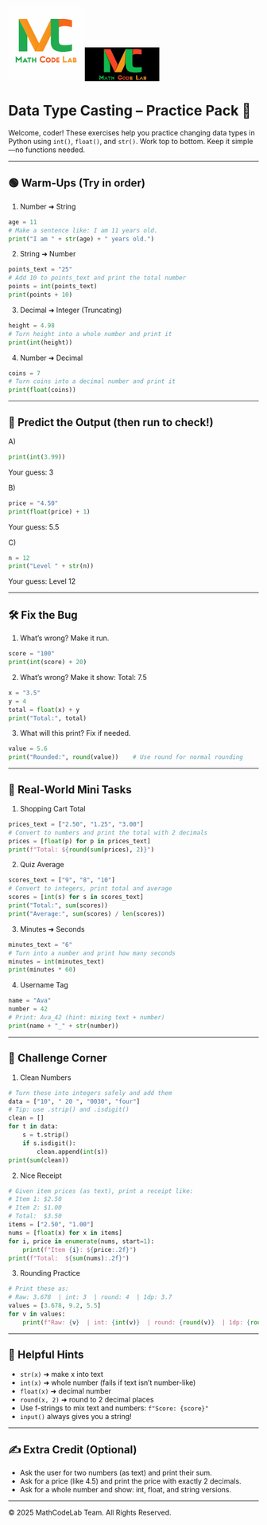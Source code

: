 <img src="../../../CommonResources/Logo.MathCodeLab.Light.png#gh-light-mode-only" alt="MathCodeLab" width="150"/>
<img src="../../../CommonResources/Logo.MathCodeLab.Dark.jpg#gh-dark-mode-only" alt="MathCodeLab" width="150"/>

# Data Type Casting – Practice Pack 🎒

Welcome, coder! These exercises help you practice changing data types in Python using `int()`, `float()`, and `str()`. Work top to bottom. Keep it simple—no functions needed.

---

## 🟢 Warm‑Ups (Try in order)

1) Number ➜ String
```python
age = 11
# Make a sentence like: I am 11 years old.
print("I am " + str(age) + " years old.")
```

2) String ➜ Number
```python
points_text = "25"
# Add 10 to points_text and print the total number
points = int(points_text)
print(points + 10)
```

3) Decimal ➜ Integer (Truncating)
```python
height = 4.98
# Turn height into a whole number and print it
print(int(height))
```

4) Number ➜ Decimal
```python
coins = 7
# Turn coins into a decimal number and print it
print(float(coins))
```

---

## 🧠 Predict the Output (then run to check!)

A)
```python
print(int(3.99))
```
Your guess: 3

B)
```python
price = "4.50"
print(float(price) + 1)
```
Your guess: 5.5

C)
```python
n = 12
print("Level " + str(n))
```
Your guess: Level 12

---

## 🛠️ Fix the Bug

1) What’s wrong? Make it run.
```python
score = "100"
print(int(score) + 20)
```

2) What’s wrong? Make it show: Total: 7.5
```python
x = "3.5"
y = 4
total = float(x) + y
print("Total:", total)
```

3) What will this print? Fix if needed.
```python
value = 5.6
print("Rounded:", round(value))    # Use round for normal rounding
```

---

## 🛒 Real‑World Mini Tasks

1) Shopping Cart Total
```python
prices_text = ["2.50", "1.25", "3.00"]
# Convert to numbers and print the total with 2 decimals
prices = [float(p) for p in prices_text]
print(f"Total: ${round(sum(prices), 2)}")
```

2) Quiz Average
```python
scores_text = ["9", "8", "10"]
# Convert to integers, print total and average
scores = [int(s) for s in scores_text]
print("Total:", sum(scores))
print("Average:", sum(scores) / len(scores))
```

3) Minutes ➜ Seconds
```python
minutes_text = "6"
# Turn into a number and print how many seconds
minutes = int(minutes_text)
print(minutes * 60)
```

4) Username Tag
```python
name = "Ava"
number = 42
# Print: Ava_42 (hint: mixing text + number)
print(name + "_" + str(number))
```

---

## 🎯 Challenge Corner

1) Clean Numbers
```python
# Turn these into integers safely and add them
data = ["10", " 20 ", "0030", "four"]
# Tip: use .strip() and .isdigit()
clean = []
for t in data:
    s = t.strip()
    if s.isdigit():
        clean.append(int(s))
print(sum(clean))
```

2) Nice Receipt
```python
# Given item prices (as text), print a receipt like:
# Item 1: $2.50
# Item 2: $1.00
# Total:  $3.50
items = ["2.50", "1.00"]
nums = [float(x) for x in items]
for i, price in enumerate(nums, start=1):
    print(f"Item {i}: ${price:.2f}")
print(f"Total:  ${sum(nums):.2f}")
```

3) Rounding Practice
```python
# Print these as:
# Raw: 3.678  | int: 3  | round: 4  | 1dp: 3.7
values = [3.678, 9.2, 5.5]
for v in values:
    print(f"Raw: {v}  | int: {int(v)}  | round: {round(v)}  | 1dp: {round(v, 1)}")
```

---

## 🧰 Helpful Hints
- `str(x)` ➜ make x into text
- `int(x)` ➜ whole number (fails if text isn’t number-like)
- `float(x)` ➜ decimal number
- `round(x, 2)` ➜ round to 2 decimal places
- Use f-strings to mix text and numbers: `f"Score: {score}"`
- `input()` always gives you a string!

---

## ✍️ Extra Credit (Optional)
- Ask the user for two numbers (as text) and print their sum.
- Ask for a price (like 4.5) and print the price with exactly 2 decimals.
- Ask for a whole number and show: int, float, and string versions.

---

© 2025 MathCodeLab Team. All Rights Reserved.
